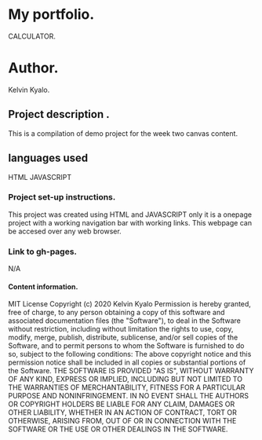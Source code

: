 # My portfolio.
 CALCULATOR.

# Author.

 Kelvin Kyalo.
 ## Project description .
 This is a compilation of demo project for the week two canvas content.
 ## languages used
 HTML
 JAVASCRIPT
 ### Project set-up instructions.
 This project was created using HTML and JAVASCRIPT only it is a onepage project with a working navigation bar with working links. This webpage can be accesed over any web browser.
 ### Link to gh-pages.
 N/A
 #### Content information.
 MIT License
Copyright (c) 2020 Kelvin Kyalo
Permission is hereby granted, free of charge, to any person obtaining a copy
of this software and associated documentation files (the "Software"), to deal
in the Software without restriction, including without limitation the rights
to use, copy, modify, merge, publish, distribute, sublicense, and/or sell
copies of the Software, and to permit persons to whom the Software is
furnished to do so, subject to the following conditions:
The above copyright notice and this permission notice shall be included in all
copies or substantial portions of the Software.
THE SOFTWARE IS PROVIDED "AS IS", WITHOUT WARRANTY OF ANY KIND, EXPRESS OR
IMPLIED, INCLUDING BUT NOT LIMITED TO THE WARRANTIES OF MERCHANTABILITY, 
FITNESS FOR A PARTICULAR PURPOSE AND NONINFRINGEMENT. IN NO EVENT SHALL THE
AUTHORS OR COPYRIGHT HOLDERS BE LIABLE FOR ANY CLAIM, DAMAGES OR OTHER
LIABILITY, WHETHER IN AN ACTION OF CONTRACT, TORT OR OTHERWISE, ARISING FROM, 
OUT OF OR IN CONNECTION WITH THE SOFTWARE OR THE USE OR OTHER DEALINGS IN THE
SOFTWARE.

